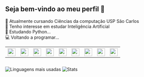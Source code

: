 ## Seja bem-vindo ao meu perfil 👋 

📖 Atualmente cursando Ciências da computação USP São Carlos
<br>
🌱 Tenho interesse em estudar Inteligência Artificial
<br>
🐍 Estudando Python...
<br>
💻 Voltando a programar...

<table style="border: 0;">
<th>
<img src="https://cdn.jsdelivr.net/gh/devicons/devicon@latest/icons/python/python-original.svg" height="25" />
</th>
<th>
<img src="https://cdn.jsdelivr.net/gh/devicons/devicon@latest/icons/flask/flask-original.svg" height="25"/>   
</th>  
<th>
<img src="https://cdn.jsdelivr.net/gh/devicons/devicon@latest/icons/java/java-original.svg" height="25"/>
</th>
<th>
<img src="https://cdn.jsdelivr.net/gh/devicons/devicon@latest/icons/spring/spring-original.svg" height="25" /> 
</th>         
<th>
<img src="https://cdn.jsdelivr.net/gh/devicons/devicon@latest/icons/cplusplus/cplusplus-original.svg" height="25"/>
</th>
<th>
<img src="https://cdn.jsdelivr.net/gh/devicons/devicon@latest/icons/html5/html5-original.svg" height="25"/>
</th>
<th>
<img src="https://cdn.jsdelivr.net/gh/devicons/devicon@latest/icons/css3/css3-original.svg" height="25"/>
</th>
<th>
<img src="https://cdn.jsdelivr.net/gh/devicons/devicon@latest/icons/javascript/javascript-original.svg" height="25"/>
</th>
<th>
<img src="https://cdn.jsdelivr.net/gh/devicons/devicon@latest/icons/php/php-original.svg" height="25" />
</th>
</table>

##
![Linguagens mais usadas](https://github-readme-stats.vercel.app/api/top-langs/?username=HeitorgOliveira&layout=compact&theme=radical)
![Stats](https://github-readme-stats.vercel.app/api?username=HeitorgOliveira&show_icons=true&theme=radical)



##
